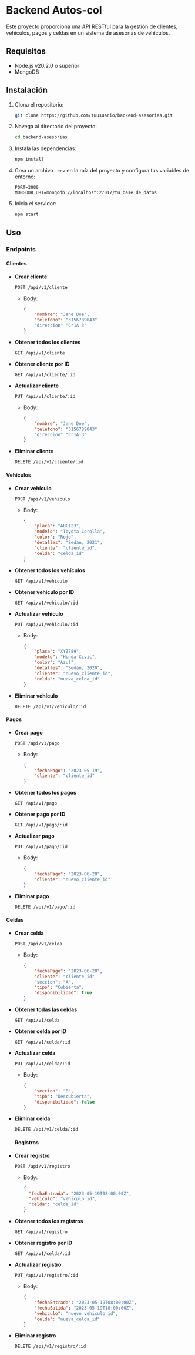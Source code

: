 # Backend Autos-col

Este proyecto proporciona una API RESTful para la gestión de clientes, vehículos, pagos y celdas en un sistema de asesorías de vehículos.

## Requisitos

- Node.js v20.2.0 o superior
- MongoDB

## Instalación

1. Clona el repositorio:
    ```bash
    git clone https://github.com/tuusuario/backend-asesorias.git
    ```

2. Navega al directorio del proyecto:
    ```bash
    cd backend-asesorias
    ```

3. Instala las dependencias:
    ```bash
    npm install
    ```

4. Crea un archivo `.env` en la raíz del proyecto y configura tus variables de entorno:
    ```env
    PORT=3000
    MONGODB_URI=mongodb://localhost:27017/tu_base_de_datos
    ```

5. Inicia el servidor:
    ```bash
    npm start
    ```

## Uso

### Endpoints

#### Clientes

- **Crear cliente**
    ```http
    POST /api/v1/cliente
    ```
    - Body:
        ```json
        {
            "nombre": "Jane Doe",
            "telefono": "3156789043"
            "direccion" "Cr1A 3" 
        }
        ```

- **Obtener todos los clientes**
    ```http
    GET /api/v1/cliente
    ```

- **Obtener cliente por ID**
    ```http
    GET /api/v1/cliente/:id
    ```

- **Actualizar cliente**
    ```http
    PUT /api/v1/cliente/:id
    ```
    - Body:
        ```json
        {
            "nombre": "Jane Doe",
            "telefono": "3156789043"
            "direccion" "Cr1A 3" 
        }
        ```

- **Eliminar cliente**
    ```http
    DELETE /api/v1/cliente/:id
    ```

#### Vehículos

- **Crear vehículo**
    ```http
    POST /api/v1/vehiculo
    ```
    - Body:
        ```json
        {
            "placa": "ABC123",
            "modelo": "Toyota Corolla",
            "color": "Rojo",
            "detalles": "Sedán, 2021",
            "cliente": "cliente_id",
            "celda": "celda_id"
        }
        ```

- **Obtener todos los vehículos**
    ```http
    GET /api/v1/vehiculo
    ```

- **Obtener vehículo por ID**
    ```http
    GET /api/v1/vehiculo/:id
    ```

- **Actualizar vehículo**
    ```http
    PUT /api/v1/vehiculo/:id
    ```
    - Body:
        ```json
        {
            "placa": "XYZ789",
            "modelo": "Honda Civic",
            "color": "Azul",
            "detalles": "Sedán, 2020",
            "cliente": "nuevo_cliente_id",
            "celda": "nueva_celda_id"
        }
        ```

- **Eliminar vehículo**
    ```http
    DELETE /api/v1/vehiculo/:id
    ```

#### Pagos

- **Crear pago**
    ```http
    POST /api/v1/pago
    ```
    - Body:
        ```json
        {
            "fechaPago": "2023-05-19",
            "cliente": "cliente_id"
        }
        ```

- **Obtener todos los pagos**
    ```http
    GET /api/v1/pago
    ```

- **Obtener pago por ID**
    ```http
    GET /api/v1/pago/:id
    ```

- **Actualizar pago**
    ```http
    PUT /api/v1/pago/:id
    ```
    - Body:
        ```json
        {
            "fechaPago": "2023-06-20",
            "cliente": "nuevo_cliente_id"
        }
        ```

- **Eliminar pago**
    ```http
    DELETE /api/v1/pago/:id
    ```

#### Celdas

- **Crear celda**
    ```http
    POST /api/v1/celda
    ```
    - Body:
        ```json
        {
            "fechaPago": "2023-06-20",
            "cliente": "cliente_id"
            "seccion": "A",
            "tipo": "Cubierta",
            "disponibilidad": true
        }
        ```

- **Obtener todas las celdas**
    ```http
    GET /api/v1/celda
    ```

- **Obtener celda por ID**
    ```http
    GET /api/v1/celda/:id
    ```

- **Actualizar celda**
    ```http
    PUT /api/v1/celda/:id
    ```
    - Body:
        ```json
        {
            "seccion": "B",
            "tipo": "Descubierta",
            "disponibilidad": false
        }
        ```

- **Eliminar celda**
    ```http
    DELETE /api/v1/celda/:id
    ```

    #### Registros

- **Crear registro**
    ```http
    POST /api/v1/registro
    ```
    - Body:
        ```json
        {
          "fechaEntrada": "2023-05-19T08:00:00Z",
          "vehiculo": "vehiculo_id",
          "celda": "celda_id"
        }
        ```

- **Obtener todos los registros**
    ```http
    GET /api/v1/registro
    ```

- **Obtener registro por ID**
    ```http
    GET /api/v1/celda/:id
    ```

- **Actualizar registro**
    ```http
    PUT /api/v1/registro/:id
    ```
    - Body:
        ```json
        {
            "fechaEntrada": "2023-05-19T08:00:00Z",
            "fechaSalida": "2023-05-19T18:00:00Z",
            "vehiculo": "nuevo_vehiculo_id",
            "celda": "nueva_celda_id"
        }
        ```

- **Eliminar registro**
    ```http
    DELETE /api/v1/registro/:id
    ```




